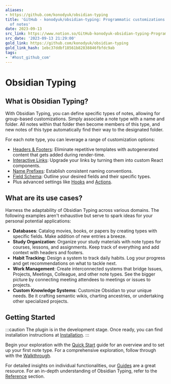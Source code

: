 ```yaml
---
aliases:
- https://github.com/konodyuk/obsidian-typing
title: 'GitHub - konodyuk/obsidian-typing: Programmatic customizations for groups
  of notes'
date: 2023-09-13
src_link: https://www.notion.so/GitHub-konodyuk-obsidian-typing-Programmatic-customizations-for-groups-of-notes-e764aae0b61e4cadbf0e9b69c75bd169
src_date: '2023-09-13 21:29:00'
gold_link: https://github.com/konodyuk/obsidian-typing
gold_link_hash: 1ebc37ddbf18561b82838846fbfdc9ab
tags:
- '#host_github_com'
---
```


Obsidian Typing
===============


What is Obsidian Typing?
------------------------


With Obsidian Typing, you can define specific types of notes, allowing for group-based customizations. Simply associate a note type with a name and folder. All notes within that folder then become members of this type, and new notes of this type automatically find their way to the designated folder.


For each note type, you can leverage a range of customization options:


* [Headers & Footers](https://konodyuk.github.io/obsidian-typing/docs/guides/header-footer): Eliminate repetitive templates with autogenerated content that gets added during render-time.
* [Interactive Links](https://konodyuk.github.io/obsidian-typing/docs/guides/link): Upgrade your links by turning them into custom React components.
* [Name Prefixes](https://konodyuk.github.io/obsidian-typing/docs/guides/prefix): Establish consistent naming conventions.
* [Field Schema](https://konodyuk.github.io/obsidian-typing/docs/guides/fields): Outline your desired fields and their specific types.
* Plus advanced settings like [Hooks](https://konodyuk.github.io/obsidian-typing/docs/guides/hooks) and [Actions](https://konodyuk.github.io/obsidian-typing/docs/guides/actions).


What are its use cases?
-----------------------


Harness the adaptability of Obsidian Typing across various domains. The following examples aren't exhaustive but serve to spark ideas for your personal potential applications:


* **Databases**: Catalog movies, books, or papers by creating types with specific fields. Make addition of new entries a breeze.
* **Study Organization**: Organize your study materials with note types for courses, lessons, and assignments. Keep track of everything and add context with headers and footers.
* **Habit Tracking**: Design a system to track daily habits. Log your progress and get recommendations on what to tackle next.
* **Work Management**: Create interconnected systems that bridge Issues, Projects, Meetings, Colleague, and other note types. See the bigger picture by connecting meeting attendees to meetings or issues to projects.
* **Custom Knowledge Systems**: Customize Obsidian to your unique needs. Be it crafting semantic wikis, charting ancestries, or undertaking other specialized projects.


Getting Started
---------------


:::caution
The plugin is in the development stage. Once ready, you can find installation instructions at [Installation](https://konodyuk.github.io/obsidian-typing/docs/installation).
:::


Begin your exploration with the [Quick Start](https://konodyuk.github.io/obsidian-typing/docs/quick-start.md) guide for an overview and to set up your first note type. For a comprehensive exploration, follow through with the [Walkthrough](https://konodyuk.github.io/obsidian-typing/docs/walkthrough.md).


For detailed insights on individual functionalities, our [Guides](https://konodyuk.github.io/obsidian-typing/docs/category/guides) are a great resource. For an in-depth understanding of Obsidian Typing, refer to the [Reference](/konodyuk/obsidian-typing/blob/master/docs/category/reference) section.